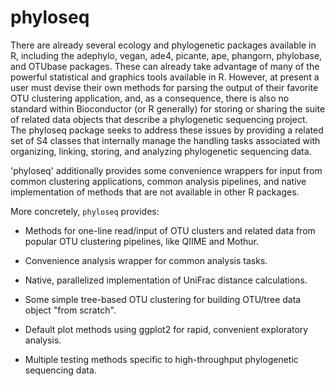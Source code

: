 # phyloseq

There are already several ecology and phylogenetic packages available in R, including the adephylo, vegan, ade4, picante, ape, phangorn, phylobase, and OTUbase packages. These can already take advantage of many of the powerful statistical and graphics tools available in R. However, at present a user must devise their own methods for parsing the output of their favorite OTU clustering application, and, as a consequence, there is also no standard within Bioconductor (or R generally) for storing or sharing the suite of related data objects that describe a phylogenetic sequencing project. The phyloseq package seeks to address these issues by providing a related set of S4 classes that internally manage the handling tasks associated with organizing, linking, storing, and analyzing phylogenetic sequencing data. 

'phyloseq' additionally provides some convenience wrappers for input from common clustering applications, common analysis pipelines, and native implementation of methods that are not available in other R packages.

More concretely, `phyloseq` provides:

 * Methods for one-line read/input of OTU clusters and related data from popular OTU clustering pipelines, like QIIME and Mothur.

 * Convenience analysis wrapper for common analysis tasks.

 * Native, parallelized implementation of UniFrac distance calculations.

 * Some simple tree-based OTU clustering for building OTU/tree data object "from scratch".

 * Default plot methods using ggplot2 for rapid, convenient exploratory analysis.

 * Multiple testing methods specific to high-throughput phylogenetic sequencing data.

